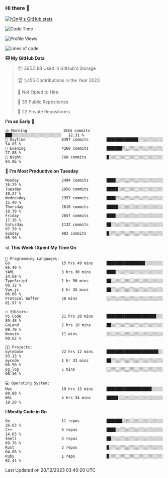 ### Hi there 👋

[![h3n4l's GitHub stats](https://github-readme-stats.vercel.app/api?username=h3n4l&count_private=true&show_icons=true&theme=radical)](https://github.com/h3n4l/github-readme-stats)

<!--START_SECTION:waka-->
![Code Time](http://img.shields.io/badge/Code%20Time-1%2C798%20hrs%2048%20mins-blue)

![Profile Views](http://img.shields.io/badge/Profile%20Views-1-blue)

![Lines of code](https://img.shields.io/badge/From%20Hello%20World%20I%27ve%20Written-4.0%20million%20lines%20of%20code-blue)

**🐱 My GitHub Data** 

> 📦 365.5 kB Used in GitHub's Storage 
 > 
> 🏆 1,455 Contributions in the Year 2023
 > 
> 🚫 Not Opted to Hire
 > 
> 📜 39 Public Repositories 
 > 
> 🔑 22 Private Repositories 
 > 
**I'm an Early 🐤** 

```text
🌞 Morning                1884 commits        ███░░░░░░░░░░░░░░░░░░░░░░   12.31 % 
🌆 Daytime                8397 commits        ██████████████░░░░░░░░░░░   54.85 % 
🌃 Evening                4268 commits        ███████░░░░░░░░░░░░░░░░░░   27.88 % 
🌙 Night                  760 commits         █░░░░░░░░░░░░░░░░░░░░░░░░   04.96 % 
```
📅 **I'm Most Productive on Tuesday** 

```text
Monday                   2494 commits        ████░░░░░░░░░░░░░░░░░░░░░   16.29 % 
Tuesday                  2950 commits        █████░░░░░░░░░░░░░░░░░░░░   19.27 % 
Wednesday                2357 commits        ████░░░░░░░░░░░░░░░░░░░░░   15.40 % 
Thursday                 2816 commits        █████░░░░░░░░░░░░░░░░░░░░   18.39 % 
Friday                   2657 commits        ████░░░░░░░░░░░░░░░░░░░░░   17.36 % 
Saturday                 1132 commits        ██░░░░░░░░░░░░░░░░░░░░░░░   07.39 % 
Sunday                   903 commits         █░░░░░░░░░░░░░░░░░░░░░░░░   05.90 % 
```


📊 **This Week I Spent My Time On** 

```text
💬 Programming Languages: 
Go                       15 hrs 49 mins      █████████████████░░░░░░░░   66.40 % 
YAML                     3 hrs 30 mins       ████░░░░░░░░░░░░░░░░░░░░░   14.69 % 
TypeScript               1 hr 56 mins        ██░░░░░░░░░░░░░░░░░░░░░░░   08.12 % 
Vue.js                   1 hr 35 mins        ██░░░░░░░░░░░░░░░░░░░░░░░   06.66 % 
Protocol Buffer          28 mins             ░░░░░░░░░░░░░░░░░░░░░░░░░   01.97 % 

🔥 Editors: 
VS Code                  21 hrs 20 mins      ██████████████████████░░░   89.48 % 
GoLand                   2 hrs 18 mins       ██░░░░░░░░░░░░░░░░░░░░░░░   09.70 % 
Neovim                   11 mins             ░░░░░░░░░░░░░░░░░░░░░░░░░   00.82 % 

🐱‍💻 Projects: 
bytebase                 22 hrs 12 mins      ███████████████████████░░   93.13 % 
mycode                   1 hr 33 mins        ██░░░░░░░░░░░░░░░░░░░░░░░   06.50 % 
pg_log                   5 mins              ░░░░░░░░░░░░░░░░░░░░░░░░░   00.36 % 

💻 Operating System: 
Mac                      19 hrs 15 mins      ████████████████████░░░░░   80.80 % 
WSL                      4 hrs 34 mins       █████░░░░░░░░░░░░░░░░░░░░   19.20 % 
```

**I Mostly Code in Go** 

```text
Go                       11 repos            ███████░░░░░░░░░░░░░░░░░░   26.83 % 
C++                      6 repos             ████░░░░░░░░░░░░░░░░░░░░░   14.63 % 
Shell                    4 repos             ██░░░░░░░░░░░░░░░░░░░░░░░   09.76 % 
Rust                     2 repos             █░░░░░░░░░░░░░░░░░░░░░░░░   04.88 % 
Ruby                     1 repo              █░░░░░░░░░░░░░░░░░░░░░░░░   02.44 % 
```




 Last Updated on 20/12/2023 03:40:20 UTC
<!--END_SECTION:waka-->

